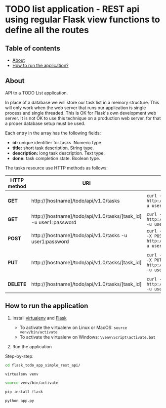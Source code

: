 # TODO list application - REST api using regular Flask view functions to define all the routes

## Table of contents

- [About](#about)
- [How to run the application?](#how-to-run-application)

## About

API to a TODO List application.

In place of a database we will store our task list in a memory structure. This will only work when the web server that runs our application is single process and single threaded. This is OK for Flask's own development web server. It is not OK to use this technique on a production web server, for that a proper database setup must be used.

Each entry in the array has the following fields:

- **id:** unique identifier for tasks. Numeric type.
- **title:** short task description. String type.
- **description:** long task description. Text type.
- **done:** task completion state. Boolean type.

The tasks resource use HTTP methods as follows:

| HTTP method |	URI | Example | Action |
| ----------- | --- | ------- | ------ |
| **GET** | http://[hostname]/todo/api/v1.0/tasks | ```curl -i http://localhost:5000/todo/api/v1.0/tasks -u user1:password``` | Retrieve list of tasks |
| **GET** | http://[hostname]/todo/api/v1.0/tasks/[task_id] -u user1:password | ```curl -i http://localhost:5000/todo/api/v1.0/tasks/1 -u user1:password``` | Retrieve a task |
| **POST** | http://[hostname]/todo/api/v1.0/tasks -u user1:password | ```curl -i -H "Content-Type: application/json" -X POST -d '{"title":"Read a book"}' http://localhost:5000/todo/api/v1.0/tasks -u user1:password ``` | Create a new task |
| **PUT** | http://[hostname]/todo/api/v1.0/tasks/[task_id] | ```curl -i -H "Content-Type: application/json" -X PUT -d '{"done":true}' http://localhost:5000/todo/api/v1.0/tasks/2 -u user1:password``` | Update an existing task |
| **DELETE** | http://[hostname]/todo/api/v1.0/tasks/[task_id] | ```curl -X DELETE http://localhost:5000/todo/api/v1.0/tasks/2 -u user1:password``` | Delete a task |

## How to run the application

1. Install [virtualenv](https://virtualenv.pypa.io/en/latest/) and [Flask](https://palletsprojects.com/p/flask/)
	* To activate the virtualenv on Linux or MacOS: ```source venv/bin/activate```
	* To activate the virtualenv on Windows: ```\venv\Script\activate.bat```

2. Run the application

Step-by-step:

```sh
cd flask_todo_app_simple_rest_api/

virtualenv venv

source venv/bin/activate

pip install flask

python app.py
```


